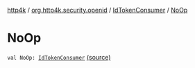 [http4k](../../index.md) / [org.http4k.security.openid](../index.md) / [IdTokenConsumer](index.md) / [NoOp](./-no-op.md)

# NoOp

`val NoOp: `[`IdTokenConsumer`](index.md) [(source)](https://github.com/http4k/http4k/blob/master/http4k-security-oauth/src/main/kotlin/org/http4k/security/openid/IdTokenConsumer.kt#L8)